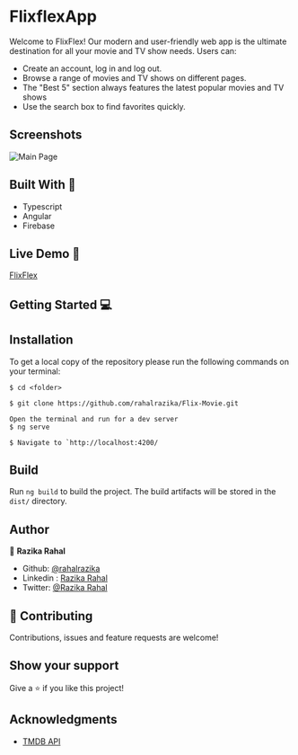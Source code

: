 # FlixflexApp


Welcome to FlixFlex! Our modern and user-friendly web app is the ultimate destination for all your movie and TV show needs.
Users can:
- Create an account, log in and log out.
- Browse a range of movies and TV shows on different pages.
- The "Best 5" section always features the latest popular movies and TV shows
- Use the search box to find favorites quickly.






## Screenshots
![Main Page](src/assets/screenshot.png)




## Built With 🔨
- Typescript
- Angular
- Firebase


## Live Demo 🚀
[FlixFlex](https://flex-movie-angular.firebaseapp.com/)

## Getting Started 💻

## Installation

To get a local copy of the repository please run the following commands on your terminal:

```
$ cd <folder>
```

```
$ git clone https://github.com/rahalrazika/Flix-Movie.git
```

```
Open the terminal and run for a dev server
$ ng serve
```
```
$ Navigate to `http://localhost:4200/
```
## Build

Run `ng build` to build the project. The build artifacts will be stored in the `dist/` directory.

## Author

👤 **Razika Rahal**

- Github: [@rahalrazika](https://github.com/rahalrazika)
- Linkedin : [Razika Rahal](https://www.linkedin.com/in/razika-rahal-85539bbb/)
- Twitter: [@Razika Rahal](https://twitter.com/RazikaRahal)


## 🤝 Contributing

Contributions, issues and feature requests are welcome!

## Show your support

Give a ⭐️ if you like this project!

## Acknowledgments
- [TMDB API](https://www.themoviedb.org/documentation/api)


